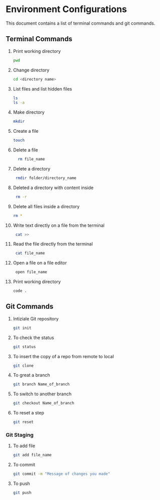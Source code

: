# Environment Configurations

This document contains a list of terminal commands and git commands.

## Terminal Commands

<!-- Write explanation-->

1. Print working directory

   ```bash
   pwd
   ```

2. Change directory

   ```bash
   cd <directory name>
   ```

3. List files and list hidden files

   ```bash
   ls
   ls -a
   ```

4. Make directory

   ```bash
   mkdir
   ```

5. Create a file

   ```bash
   touch
   ```

6. Delete a file

   ```bash
     rm file_name
   ```

7. Delete a directory

   ```bash
    rmdir folder/directory_name
   ```

8. Deleted a directory with content inside

   ```bash
    rm -r
   ```

9. Delete all files inside a directory

   ```bash
   rm *
   ```

10. Write text directly on a file from the terminal

    ```bash
     cat >>
    ```

11. Read the file directly from the terminal

    ```bash
     cat file_name
    ```

12. Open a file on a file editor

    ```bash
     open file_name
    ```

13. Print working directory

    ```bash
    code .
    ```

## Git Commands

<!-- Write explanation-->

1.  Intiziale Git repository

    ```bash
    git init
    ```

2.  To check the status

    ```bash
    git status
    ```

3.  To insert the copy of a repo from remote to local

    ```bash
    git clone
    ```

4.  To great a branch

    ```bash
    git branch Name_of_branch
    ```

5.  To switch to another branch

    ```bash
    git checkout Name_of_branch
    ```

6.  To reset a step
    ```bash
    git reset
    ```

### Git Staging

1. To add file

   ```bash
   git add file_name
   ```

2. To commit

   ```bash
   git commit -m "Message of changes you made"
   ```

3. To push

   ```bash
   git push
   ```

